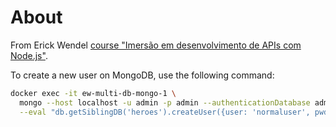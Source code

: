 # About

From Erick
Wendel [course "Imersão em desenvolvimento de APIs com Node.js"](https://erickwendel.teachable.com/courses/enrolled/448292).

To create a new user on MongoDB, use the following command:

```bash
docker exec -it ew-multi-db-mongo-1 \
  mongo --host localhost -u admin -p admin --authenticationDatabase admin \
  --eval "db.getSiblingDB('heroes').createUser({user: 'normaluser', pwd: 'normaluser', roles: [{ role: 'readWrite', db: 'heroes' }]})"
```
